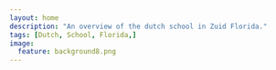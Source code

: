 ```yaml
---
layout: home
description: "An overview of the dutch school in Zuid Florida."
tags: [Dutch, School, Florida,]
image:
  feature: background8.png
---
```

